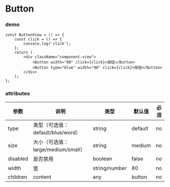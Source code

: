 # Button

### demo
```tsx
const ButtonView = () => {
    const click = () => {
        console.log('click');
    };
    return (
        <div className="component-view">
            <Button width="90" click={click}>按钮</Button>
            <Button type="blue" width="90" click={click}>按钮</Button>
        </div>
    );
};
```

### attributes
| 参数     | 说明  | 类型    | 默认值  | 必须    |
| ------- | ---- | ------ | ------- | ------ |
| type    | 类型（可选值：default/blue/word） | string | default | no     |
| size   | 大小（可选值：large/medium/small） | string | medium | no |
| disabled   | 是否禁用 | boolean | false | no   |
| width   | 宽 | string/number | 80 | no   |
| children   | content | any | button | no   |
